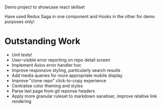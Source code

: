 
Demo project to showcase react skillset

Have used Redux Saga in one component and Hooks in the other for demo purposes only!

# Outstanding Work

* Unit tests!
* User-visible error reporting on repo detail screen
* Implement Axios error handler hoc
* Improve responsive styling, particularly search results
* Add media queries for more appropriate mobile display
* Improve "clone repo" click-to-copy experience
* Centralise color theming and styles
* Parse last page from git reponse headers
* Apply more granular ruleset to markdown sanatiser, improve relative link rendering

